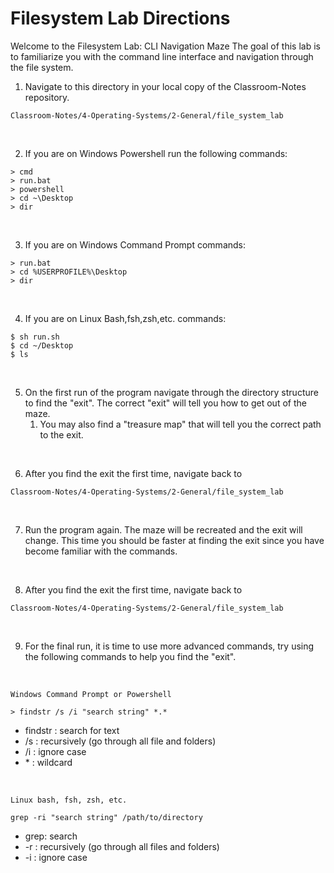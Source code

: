 

# Filesystem Lab Directions

Welcome to the Filesystem Lab: CLI Navigation Maze
The goal of this lab is to familiarize you with the command line interface and navigation through the file system. 

1. Navigate to this directory in your local copy of the Classroom-Notes repository. 
```
Classroom-Notes/4-Operating-Systems/2-General/file_system_lab
```

<br> 

2. If you are on Windows Powershell run the following commands:
```
> cmd
> run.bat
> powershell
> cd ~\Desktop
> dir
```

<br> 


3. If you are on Windows Command Prompt commands:
```
> run.bat
> cd %USERPROFILE%\Desktop
> dir
```

<br> 


4. If you are on Linux Bash,fsh,zsh,etc. commands:
```
$ sh run.sh
$ cd ~/Desktop
$ ls
```

<br> 


5. On the first run of the program navigate through the directory structure to find the "exit". The correct "exit" will tell you how to get out of the maze. 
    1. You may also find a "treasure map" that will tell you the correct path to the exit.


<br> 

6. After you find the exit the first time, navigate back to  
```
Classroom-Notes/4-Operating-Systems/2-General/file_system_lab
```

<br> 


7. Run the program again. The maze will be recreated and the exit will change. This time you should be faster at finding the exit since you have become familiar with the commands. 


<br> 


8. After you find the exit the first time, navigate back to  
```
Classroom-Notes/4-Operating-Systems/2-General/file_system_lab
```

<br> 

9. For the final run, it is time to use more advanced commands, try using the following commands to help you find the "exit".

<br> 

`Windows Command Prompt or Powershell`
```
> findstr /s /i "search string" *.*
```
* findstr : search for text
* /s : recursively (go through all file and folders)
* /i : ignore case
* \* : wildcard 

<br> 


`Linux bash, fsh, zsh, etc.` 
```
grep -ri "search string" /path/to/directory
``` 
* grep: search  
* -r : recursively (go through all files and folders)  
* -i : ignore case  


